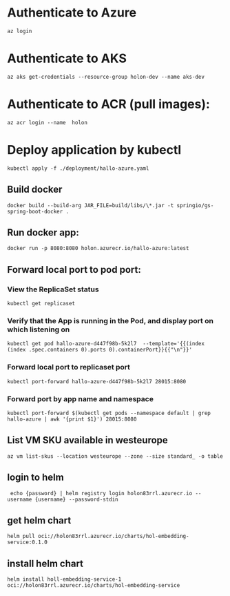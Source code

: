 # Authenticate to Azure
    az login

# Authenticate to AKS
    az aks get-credentials --resource-group holon-dev --name aks-dev

# Authenticate to ACR (pull images):
    az acr login --name  holon

# Deploy application by kubectl
    kubectl apply -f ./deployment/hallo-azure.yaml

## Build docker
    docker build --build-arg JAR_FILE=build/libs/\*.jar -t springio/gs-spring-boot-docker .

## Run docker app:
    docker run -p 8080:8080 holon.azurecr.io/hallo-azure:latest

## Forward local port to pod port:
 
### View the ReplicaSet status

    kubectl get replicaset

### Verify that the App is running in the Pod, and display port on which listening on

    kubectl get pod hallo-azure-d447f98b-5k2l7  --template='{{(index (index .spec.containers 0).ports 0).containerPort}}{{"\n"}}'

### Forward local port to replicaset port
    
    kubectl port-forward hallo-azure-d447f98b-5k2l7 28015:8080

### Forward port by app name and namespace 

    kubectl port-forward $(kubectl get pods --namespace default | grep hallo-azure | awk '{print $1}') 28015:8080

## List VM SKU available in westeurope

    az vm list-skus --location westeurope --zone --size standard_ -o table

## login to helm

     echo {password} | helm registry login holon83rrl.azurecr.io --username {username} --password-stdin

## get helm chart

    helm pull oci://holon83rrl.azurecr.io/charts/hol-embedding-service:0.1.0

## install helm chart

    helm install holl-embedding-service-1 oci://holon83rrl.azurecr.io/charts/hol-embedding-service

